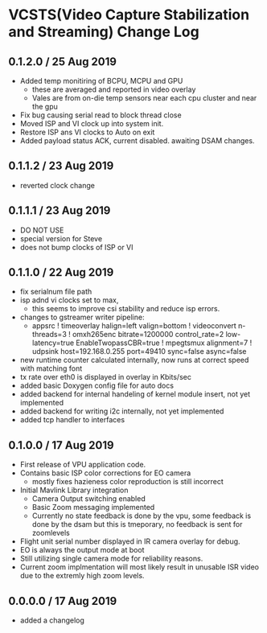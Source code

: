 # VCSTS(Video Capture Stabilization and Streaming) Change Log

## 0.1.2.0 / 25 Aug 2019

- Added temp monitiring of BCPU, MCPU and GPU
    - these are averaged and reported in video overlay
    - Vales are from on-die temp sensors near each cpu cluster and near the gpu
- Fix bug causing serial read to block thread close
- Moved ISP and VI clock up into system init.
- Restore ISP ans VI clocks to Auto on exit
- Added payload status ACK, current disabled. awaiting DSAM changes.

## 0.1.1.2 / 23 Aug 2019

- reverted clock change

## 0.1.1.1 / 23 Aug 2019

- DO NOT USE
- special version for Steve
- does not bump clocks of ISP or VI

## 0.1.1.0 / 22 Aug 2019

- fix serialnum file path
- isp adnd vi clocks set to max, 
    - this seems to improve csi stability and reduce isp errors. 
- changes to gstreamer writer pipeline: 
    - appsrc ! timeoverlay halign=left valign=bottom ! videoconvert n-threads=3 ! omxh265enc bitrate=1200000 control_rate=2 low-latency=true EnableTwopassCBR=true ! mpegtsmux alignment=7 ! udpsink host=192.168.0.255 port=49410 sync=false async=false 
- new runtime counter calculated internally, now runs at correct speed with matching font
- tx rate over eth0 is displayed in overlay in Kbits/sec 
- added basic Doxygen config file for auto docs
- added backend for internal handeling of kernel module insert, not yet implemented
- added backend for writing i2c internally, not yet implemented
- added tcp handler to interfaces


## 0.1.0.0 / 17 Aug 2019

- First release of VPU application code.
- Contains basic ISP color corrections for EO camera
  - mostly fixes hazieness color reproduction is still incorrect
- Initial Mavlink Library integration
  - Camera Output switching enabled
  - Basic Zoom messaging implemented
  - Currently no state feedback is done by the vpu, some feedback is done by the dsam but this is tmeporary, no feedback is sent for zoomlevels
- Flight unit serial number displayed in IR camera overlay for debug.
- EO is always the output mode at boot
- Still utilizing single camera mode for reliability reasons.
- Current zoom implmentation will most likely result in unusable ISR video due to the extremly high zoom levels.  

## 0.0.0.0 / 17 Aug 2019

- added a changelog
